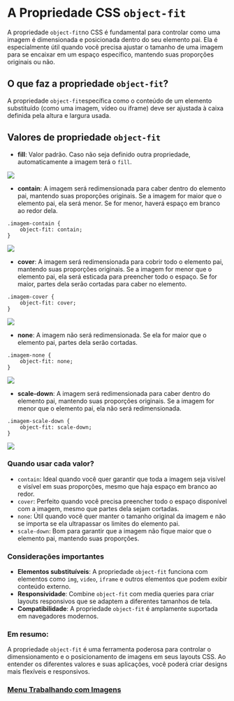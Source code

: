 # A Propriedade CSS `object-fit`
A propriedade `object-fit`no CSS é fundamental para controlar como uma imagem é dimensionada e posicionada dentro do seu elemento pai. Ela é especialmente útil quando você precisa ajustar o tamanho de uma imagem para se encaixar em um espaço específico, mantendo suas proporções originais ou não.

## O que faz a propriedade `object-fit`?

A propriedade `object-fit`específica como o conteúdo de um elemento substituído (como uma imagem, vídeo ou iframe) deve ser ajustada à caixa definida pela altura e largura usada.

## Valores de propriedade `object-fit`

- **fill**: Valor padrão. Caso não seja definido outra propriedade, automaticamente a imagem terá o `fill`.

<img src="img/object-fit-01.jpg">

- **contain**: A imagem será redimensionada para caber dentro do elemento pai, mantendo suas proporções originais. Se a imagem for maior que o elemento pai, ela será menor. Se for menor, haverá espaço em branco ao redor dela.

```
.imagem-contain {
    object-fit: contain;
}
```
<img src="img/object-fit-02.jpg">

- **cover**: A imagem será redimensionada para cobrir todo o elemento pai, mantendo suas proporções originais. Se a imagem for menor que o elemento pai, ela será esticada para preencher todo o espaço. Se for maior, partes dela serão cortadas para caber no elemento.

```
.imagem-cover {
    object-fit: cover;
}
```
<img src="img/object-fit-03.jpg">

- **none**: A imagem não será redimensionada. Se ela for maior que o elemento pai, partes dela serão cortadas.

```
.imagem-none {
    object-fit: none;
}
```
<img src="img/object-fit-04.jpg">

- **scale-down**: A imagem será redimensionada para caber dentro do elemento pai, mantendo suas proporções originais. Se a imagem for menor que o elemento pai, ela não será redimensionada.

```
.imagem-scale-down {
    object-fit: scale-down;
}
```
<img src="img/object-fit-05.jpg">

### Quando usar cada valor?

- `contain`: Ideal quando você quer garantir que toda a imagem seja visível e visível em suas proporções, mesmo que haja espaço em branco ao redor.
- `cover`: Perfeito quando você precisa preencher todo o espaço disponível com a imagem, mesmo que partes dela sejam cortadas.
- `none`: Útil quando você quer manter o tamanho original da imagem e não se importa se ela ultrapassar os limites do elemento pai.
- `scale-down`: Bom para garantir que a imagem não fique maior que o elemento pai, mantendo suas proporções.

### Considerações importantes

- **Elementos substituíveis**: A propriedade `object-fit` funciona com elementos como `img`, `video`, `iframe` e outros elementos que podem exibir conteúdo externo.
- **Responsividade**: Combine `object-fit` com media queries para criar layouts responsivos que se adaptem a diferentes tamanhos de tela.
- **Compatibilidade**: A propriedade `object-fit` é amplamente suportada em navegadores modernos.

### Em resumo:

A propriedade `object-fit` é uma ferramenta poderosa para controlar o dimensionamento e o posicionamento de imagens em seus layouts CSS. Ao entender os diferentes valores e suas aplicações, você poderá criar designs mais flexíveis e responsivos.

### [Menu Trabalhando com Imagens](menu-imagens.md)

